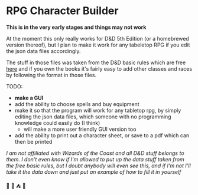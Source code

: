 # RPG Character Builder

**This is in the very early stages and things may not work**


At the moment this only really works for D&D 5th Edition (or a homebrewed version thereof), but I plan to make it work for any tabeletop RPG if you edit the json data files accordingly.

The stuff in those files was taken from the D&D basic rules which are free [here](http://dnd.wizards.com/articles/features/basicrules) and if you own the books it's fairly easy to add other classes and races by following the format in those files.

TODO:
* **make a GUI**
* add the ability to choose spells and buy equipment
* make it so that the program will work for any tabletop rpg, by simply editing the json data files, which someone with no programming knowledge could easily do (I think)
    * will make a more user friendly GUI version too
* add the ability to print out a character sheet, or save to a pdf which can then be printed


*I am not affiliated with Wizards of the Coast and all D&D stuff belongs to them.*
*I don't even know if I'm allowed to put up the data stuff taken from the free basic rules, but I doubt anybody will even see this, and if I'm not I'll take it the data down and just put an example of how to fill it in yourself*
 
:game_die: :mount_fuji: :tent: :dragon:

